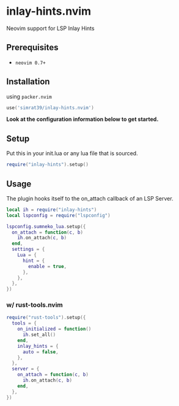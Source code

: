 # inlay-hints.nvim

Neovim support for LSP Inlay Hints

## Prerequisites

- `neovim 0.7+`

## Installation

using `packer.nvim`

```lua
use('simrat39/inlay-hints.nvim')
```

<b>Look at the configuration information below to get started.</b>

## Setup

Put this in your init.lua or any lua file that is sourced.<br>

```lua
require("inlay-hints").setup()
```

## Usage

The plugin hooks itself to the on_attach callback of an LSP Server.

```lua
local ih = require("inlay-hints")
local lspconfig = require("lspconfig")

lspconfig.sumneko_lua.setup({
  on_attach = function(c, b)
    ih.on_attach(c, b)
  end,
  settings = {
    Lua = {
      hint = {
        enable = true,
      },
    },
  },
})
```

### w/ rust-tools.nvim
```lua
require("rust-tools").setup({
  tools = {
    on_initialized = function()
      ih.set_all()
    end,
    inlay_hints = {
      auto = false,
    },
  },
  server = {
    on_attach = function(c, b)
      ih.on_attach(c, b)
    end,
  },
})
```
